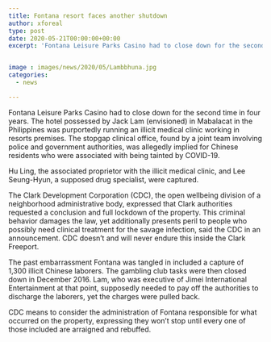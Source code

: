 ```yaml
---
title: Fontana resort faces another shutdown
author: xforeal 
type: post
date: 2020-05-21T00:00:00+00:00
excerpt: 'Fontana Leisure Parks Casino had to close down for the second time in four years '


image : images/news/2020/05/Lambbhuna.jpg
categories:
  - news

---
```

Fontana Leisure Parks Casino had to close down for the second time in four years. The hotel possessed by Jack Lam (envisioned) in Mabalacat in the Philippines was purportedly running an illicit medical clinic working in resorts premises. The stopgap clinical office, found by a joint team involving police and government authorities, was allegedly implied for Chinese residents who were associated with being tainted by COVID-19. 

Hu Ling, the associated proprietor with the illicit medical clinic, and Lee Seung-Hyun, a supposed drug specialist, were captured. 

The Clark Development Corporation (CDC), the open wellbeing division of a neighborhood administrative body, expressed that Clark authorities requested a conclusion and full lockdown of the property. This criminal behavior damages the law, yet additionally presents peril to people who possibly need clinical treatment for the savage infection, said the CDC in an announcement. CDC doesn&#8217;t and will never endure this inside the Clark Freeport. 

The past embarrassment Fontana was tangled in included a capture of 1,300 illicit Chinese laborers. The gambling club tasks were then closed down in December 2016. Lam, who was executive of Jimei International Entertainment at that point, supposedly needed to pay off the authorities to discharge the laborers, yet the charges were pulled back. 

CDC means to consider the administration of Fontana responsible for what occurred on the property, expressing they won&#8217;t stop until every one of those included are arraigned and rebuffed.